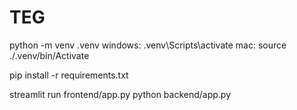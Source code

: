 # TEG
python -m venv .venv
windows:
.venv\Scripts\activate
mac:
source ./.venv/bin/Activate

pip install -r requirements.txt

streamlit run frontend/app.py
python backend/app.py